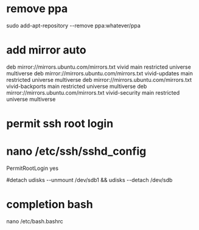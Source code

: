 # remove ppa
sudo add-apt-repository --remove ppa:whatever/ppa


# add mirror auto
deb mirror://mirrors.ubuntu.com/mirrors.txt vivid main restricted universe multiverse
deb mirror://mirrors.ubuntu.com/mirrors.txt vivid-updates main restricted universe multiverse
deb mirror://mirrors.ubuntu.com/mirrors.txt vivid-backports main restricted universe multiverse
deb mirror://mirrors.ubuntu.com/mirrors.txt vivid-security main restricted universe multiverse


# permit ssh root login
# nano /etc/ssh/sshd_config
PermitRootLogin yes

#detach 
udisks --unmount /dev/sdb1 && udisks --detach /dev/sdb

# completion bash
nano /etc/bash.bashrc
